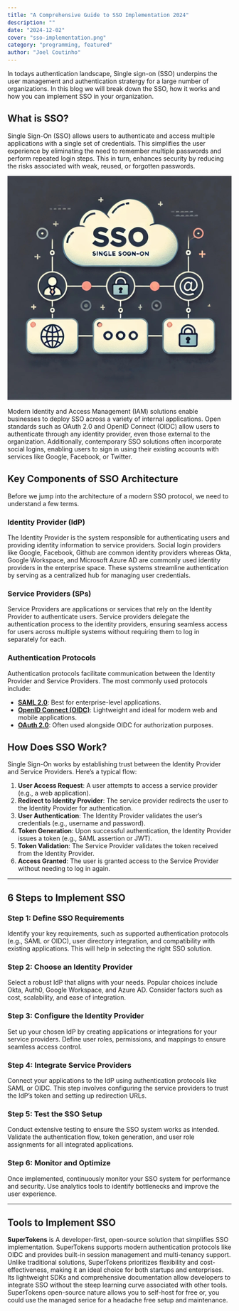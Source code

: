 ```yaml
---
title: "A Comprehensive Guide to SSO Implementation 2024"
description: ""
date: "2024-12-02"
cover: "sso-implementation.png"
category: "programming, featured"
author: "Joel Coutinho"
---
```


In todays authentication landscape, Single sign-on (SSO) underpins the user management and authentication stratergy for a large number of organizations. In this blog we will break down the SSO, how it works and how you can implement SSO in your organization.

## What is SSO?


Single Sign-On (SSO) allows users to authenticate and access multiple applications with a single set of credentials. This simplifies the user experience by eliminating the need to remember multiple passwords and perform repeated login steps. This in turn, enhances security by reducing the risks associated with weak, reused, or forgotten passwords.

![sso diagram](./sso.png)

Modern Identity and Access Management (IAM) solutions enable businesses to deploy SSO across a variety of internal applications. Open standards such as OAuth 2.0 and OpenID Connect (OIDC) allow users to authenticate through any identity provider, even those external to the organization. Additionally, contemporary SSO solutions often incorporate social logins, enabling users to sign in using their existing accounts with services like Google, Facebook, or Twitter.

## Key Components of SSO Architecture

Before we jump into the architecture of a modern SSO protocol, we need to understand a few terms.

### Identity Provider (IdP)

The Identity Provider is the system responsible for authenticating users and providing identity information to service providers. Social login providers like Google, Facebook, Github are common identity providers whereas Okta, Google Workspace, and Microsoft Azure AD are commonly used identity providers in the enterprise space. These systems streamline authentication by serving as a centralized hub for managing user credentials.

### Service Providers (SPs)

Service Providers are applications or services that rely on the Identity Provider to authenticate users. Service providers delegate the authentication process to the identity providers, ensuring seamless access for users across multiple systems without requiring them to log in separately for each.

### Authentication Protocols

Authentication protocols facilitate communication between the Identity Provider and Service Providers. The most commonly used protocols include:

- [**SAML 2.0**](https://supertokens.com/blog/demystifying-saml): Best for enterprise-level applications.
- [**OpenID Connect (OIDC)**](https://supertokens.com/blog/openid-connect-vs-oauth2): Lightweight and ideal for modern web and mobile applications.
- [**OAuth 2.0**](https://supertokens.com/blog/oauth): Often used alongside OIDC for authorization purposes.


## How Does SSO Work?

Single Sign-On works by establishing trust between the Identity Provider and Service Providers. Here’s a typical flow:

1. **User Access Request**: A user attempts to access a service provider (e.g., a web application).
2. **Redirect to Identity Provider**: The service provider redirects the user to the Identity Provider for authentication.
3. **User Authentication**: The Identity Provider validates the user’s credentials (e.g., username and password).
4. **Token Generation**: Upon successful authentication, the Identity Provider issues a token (e.g., SAML assertion or JWT).
5. **Token Validation**: The Service Provider validates the token received from the Identity Provider.
6. **Access Granted**: The user is granted access to the Service Provider without needing to log in again.

---

## 6 Steps to Implement SSO

### Step 1: Define SSO Requirements

Identify your key requirements, such as supported authentication protocols (e.g., SAML or OIDC), user directory integration, and compatibility with existing applications. This will help in selecting the right SSO solution.

### Step 2: Choose an Identity Provider

Select a robust IdP that aligns with your needs. Popular choices include Okta, Auth0, Google Workspace, and Azure AD. Consider factors such as cost, scalability, and ease of integration.

### Step 3: Configure the Identity Provider

Set up your chosen IdP by creating applications or integrations for your service providers. Define user roles, permissions, and mappings to ensure seamless access control.

### Step 4: Integrate Service Providers

Connect your applications to the IdP using authentication protocols like SAML or OIDC. This step involves configuring the service providers to trust the IdP’s token and setting up redirection URLs.

### Step 5: Test the SSO Setup

Conduct extensive testing to ensure the SSO system works as intended. Validate the authentication flow, token generation, and user role assignments for all integrated applications.

### Step 6: Monitor and Optimize

Once implemented, continuously monitor your SSO system for performance and security. Use analytics tools to identify bottlenecks and improve the user experience.

---

## Tools to Implement SSO

**SuperTokens** is A developer-first, open-source solution that simplifies SSO implementation. SuperTokens supports modern authentication protocols like OIDC and provides built-in session management and multi-tenancy support. Unlike traditional solutions, SuperTokens prioritizes flexibility and cost-effectiveness, making it an ideal choice for both startups and enterprises. Its lightweight SDKs and comprehensive documentation allow developers to integrate SSO without the steep learning curve associated with other tools. SuperTokens open-source nature allows you to self-host for free or, you could use the managed serice for a headache free setup and maintenance. 

